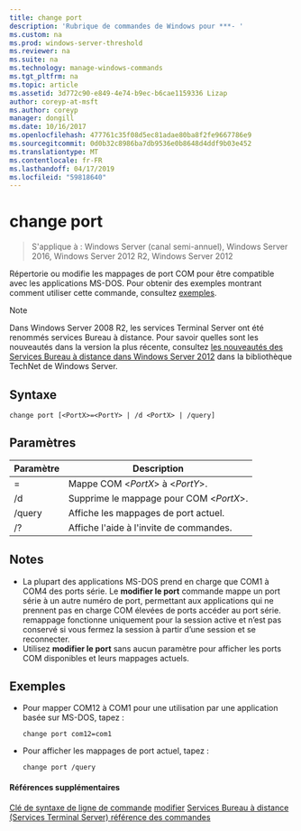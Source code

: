```yaml
---
title: change port
description: 'Rubrique de commandes de Windows pour ***- '
ms.custom: na
ms.prod: windows-server-threshold
ms.reviewer: na
ms.suite: na
ms.technology: manage-windows-commands
ms.tgt_pltfrm: na
ms.topic: article
ms.assetid: 3d772c90-e849-4e74-b9ec-b6cae1159336 Lizap
author: coreyp-at-msft
ms.author: coreyp
manager: dongill
ms.date: 10/16/2017
ms.openlocfilehash: 477761c35f08d5ec81adae80ba8f2fe9667786e9
ms.sourcegitcommit: 0d0b32c8986ba7db9536e0b8648d4ddf9b03e452
ms.translationtype: MT
ms.contentlocale: fr-FR
ms.lasthandoff: 04/17/2019
ms.locfileid: "59818640"
---
```

# <a name="change-port"></a>change port

>S'applique à : Windows Server (canal semi-annuel), Windows Server 2016, Windows Server 2012 R2, Windows Server 2012

Répertorie ou modifie les mappages de port COM pour être compatible avec les applications MS-DOS.
Pour obtenir des exemples montrant comment utiliser cette commande, consultez [exemples](#BKMK_examples).
> [!NOTE]
> Dans Windows Server 2008 R2, les services Terminal Server ont été renommés services Bureau à distance. Pour savoir quelles sont les nouveautés dans la version la plus récente, consultez [les nouveautés des Services Bureau à distance dans Windows Server 2012](https://technet.microsoft.com/library/hh831527) dans la bibliothèque TechNet de Windows Server.
## <a name="syntax"></a>Syntaxe
```
change port [<PortX>=<PortY> | /d <PortX> | /query]
```
## <a name="parameters"></a>Paramètres
|Paramètre|Description|
|-------|--------|
|<PortX>=<PortY>|Mappe COM <*PortX*> à <*PortY*>.|
|/d <PortX>|Supprime le mappage pour COM <*PortX*>.|
|/query|Affiche les mappages de port actuel.|
|/?|Affiche l'aide à l'invite de commandes.|
## <a name="remarks"></a>Notes
-   La plupart des applications MS-DOS prend en charge que COM1 à COM4 des ports série. Le **modifier le port** commande mappe un port série à un autre numéro de port, permettant aux applications qui ne prennent pas en charge COM élevées de ports accéder au port série. remappage fonctionne uniquement pour la session active et n’est pas conservé si vous fermez la session à partir d’une session et se reconnecter.
-   Utilisez **modifier le port** sans aucun paramètre pour afficher les ports COM disponibles et leurs mappages actuels.
## <a name="BKMK_examples"></a>Exemples
-   Pour mapper COM12 à COM1 pour une utilisation par une application basée sur MS-DOS, tapez :
    ```
    change port com12=com1
    ```
-   Pour afficher les mappages de port actuel, tapez :
    ```
    change port /query
    ```
#### <a name="additional-references"></a>Références supplémentaires
[Clé de syntaxe de ligne de commande](command-line-syntax-key.md)
[modifier](change.md)
[Services Bureau à distance &#40;Services Terminal Server&#41; référence des commandes](remote-desktop-services-terminal-services-command-reference.md)
